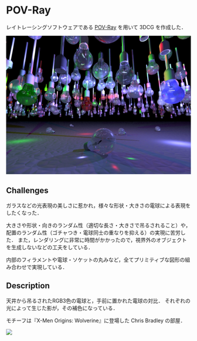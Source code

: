 # POV-Ray

レイトレーシングソフトウェアである [POV-Ray](http://www.povray.org/) を用いて 3DCG を作成した．

![Dropout](dropout.jpg)

## Challenges

ガラスなどの光表現の美しさに惹かれ，様々な形状・大きさの電球による表現をしたくなった．

大きさや形状・向きのランダム性（適切な長さ・大きさで吊るされること）や，配置のランダム性（ゴチャつき・電球同士の重なりを抑える）の実現に苦労した．
また，レンダリングに非常に時間がかかったので，視界外のオブジェクトを生成しないなどの工夫をしている．

内部のフィラメントや電球・ソケットの丸みなど，全てプリミティブな図形の組み合わせで実現している．


## Description

天井から吊るされたRGB3色の電球と，手前に置かれた電球の対比．
それぞれの光によって生じた影が，その補色になっている．

モチーフは『X-Men Origins: Wolverine』に登場した Chris Bradley の部屋．

![](https://static.wikia.nocookie.net/xmenmovies/images/7/71/Bradley.jpg/revision/latest?cb=20120113081642)
